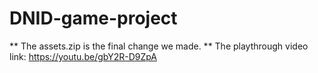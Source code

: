 # DNID-game-project

** The assets.zip is the final change we made.
** The playthrough video link: https://youtu.be/gbY2R-D9ZpA
